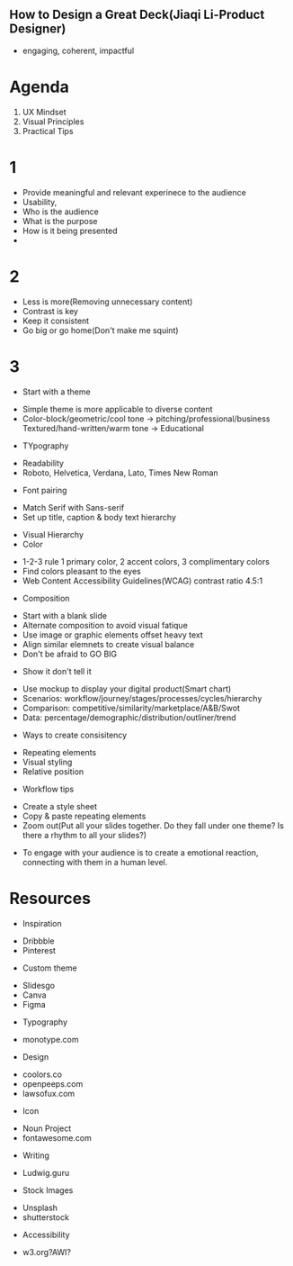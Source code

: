 <!-- Notes from June 20, 2024 -->

## How to Design a Great Deck(Jiaqi Li-Product Designer)
- engaging, coherent, impactful

# Agenda
1. UX Mindset
2. Visual Principles
3. Practical Tips

# 1
- Provide meaningful and relevant experinece to the audience
- Usability, 
- Who is the audience
- What is the purpose
- How is it being presented
- 
# 2
- Less is more(Removing unnecessary content)
- Contrast is key
- Keep it consistent
- Go big or go home(Don't make me squint)

# 3
- Start with a theme
* Simple theme is more applicable to diverse content
* Color-block/geometric/cool tone -> pitching/professional/business
  Textured/hand-written/warm tone -> Educational
- TYpography 
* Readability
* Roboto, Helvetica, Verdana, Lato, Times New Roman
- Font pairing
* Match Serif with Sans-serif
* Set up title, caption & body text hierarchy
- Visual Hierarchy
- Color
* 1-2-3 rule
  1 primary color,
  2 accent colors,
  3 complimentary colors
* Find colors pleasant to the eyes
* Web Content Accessibility Guidelines(WCAG) contrast ratio 4.5:1
- Composition 
* Start with a blank slide
* Alternate composition to avoid visual fatique
* Use image or graphic elements offset heavy text
* Align similar elemnets to create visual balance
* Don't be afraid to GO BIG
- Show it don't tell it
* Use mockup to display your digital product(Smart chart)
* Scenarios: workflow/journey/stages/processes/cycles/hierarchy
* Comparison: competitive/similarity/marketplace/A&B/Swot
* Data: percentage/demographic/distribution/outliner/trend
- Ways to create consisitency
* Repeating elements
* Visual styling
* Relative position
- Workflow tips
* Create a style sheet
* Copy & paste repeating elements
* Zoom out(Put all your slides together. Do they fall under one theme? Is there a rhythm to  all your slides?)
- To engage with your audience is to create a emotional reaction, connecting with them in a human level.

# Resources
* Inspiration
- Dribbble
- Pinterest
* Custom theme
- Slidesgo
- Canva
- Figma
* Typography
- monotype.com
* Design
- coolors.co
- openpeeps.com
- lawsofux.com
* Icon
- Noun Project
- fontawesome.com
* Writing
- Ludwig.guru
* Stock Images
- Unsplash
- shutterstock
* Accessibility
- w3.org?AWI? 
